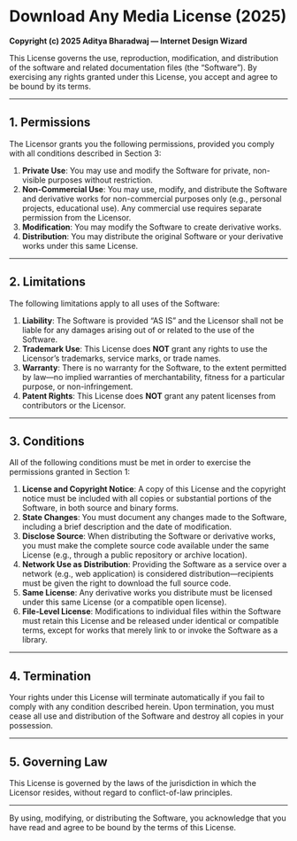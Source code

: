 # Download Any Media License (2025)

**Copyright (c) 2025 Aditya Bharadwaj — Internet Design Wizard**

This License governs the use, reproduction, modification, and distribution of the software and related documentation files (the “Software”). By exercising any rights granted under this License, you accept and agree to be bound by its terms.

---

## 1. Permissions

The Licensor grants you the following permissions, provided you comply with all conditions described in Section 3:

1. **Private Use**: You may use and modify the Software for private, non-visible purposes without restriction.  
2. **Non-Commercial Use**: You may use, modify, and distribute the Software and derivative works for non-commercial purposes only (e.g., personal projects, educational use). Any commercial use requires separate permission from the Licensor.  
3. **Modification**: You may modify the Software to create derivative works.  
4. **Distribution**: You may distribute the original Software or your derivative works under this same License.  

---

## 2. Limitations

The following limitations apply to all uses of the Software:

1. **Liability**: The Software is provided “AS IS” and the Licensor shall not be liable for any damages arising out of or related to the use of the Software.  
2. **Trademark Use**: This License does **NOT** grant any rights to use the Licensor’s trademarks, service marks, or trade names.  
3. **Warranty**: There is no warranty for the Software, to the extent permitted by law—no implied warranties of merchantability, fitness for a particular purpose, or non-infringement.  
4. **Patent Rights**: This License does **NOT** grant any patent licenses from contributors or the Licensor.  

---

## 3. Conditions

All of the following conditions must be met in order to exercise the permissions granted in Section 1:

1. **License and Copyright Notice**: A copy of this License and the copyright notice must be included with all copies or substantial portions of the Software, in both source and binary forms.  
2. **State Changes**: You must document any changes made to the Software, including a brief description and the date of modification.  
3. **Disclose Source**: When distributing the Software or derivative works, you must make the complete source code available under the same License (e.g., through a public repository or archive location).  
4. **Network Use as Distribution**: Providing the Software as a service over a network (e.g., web application) is considered distribution—recipients must be given the right to download the full source code.  
5. **Same License**: Any derivative works you distribute must be licensed under this same License (or a compatible open license).  
6. **File-Level License**: Modifications to individual files within the Software must retain this License and be released under identical or compatible terms, except for works that merely link to or invoke the Software as a library.  

---

## 4. Termination

Your rights under this License will terminate automatically if you fail to comply with any condition described herein. Upon termination, you must cease all use and distribution of the Software and destroy all copies in your possession.  

---

## 5. Governing Law

This License is governed by the laws of the jurisdiction in which the Licensor resides, without regard to conflict-of-law principles.  

---

By using, modifying, or distributing the Software, you acknowledge that you have read and agree to be bound by the terms of this License.
